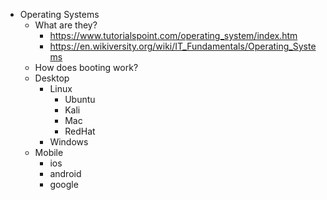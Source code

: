 * Operating Systems
    * What are they? 
       * https://www.tutorialspoint.com/operating_system/index.htm
       * https://en.wikiversity.org/wiki/IT_Fundamentals/Operating_Systems
    * How does booting work?
    * Desktop
       * Linux
          * Ubuntu
          * Kali
          * Mac
          * RedHat
       * Windows
    * Mobile
       * ios
       * android
       * google
